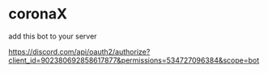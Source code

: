 # coronaX

add this bot to your server

https://discord.com/api/oauth2/authorize?client_id=902380692858617877&permissions=534727096384&scope=bot